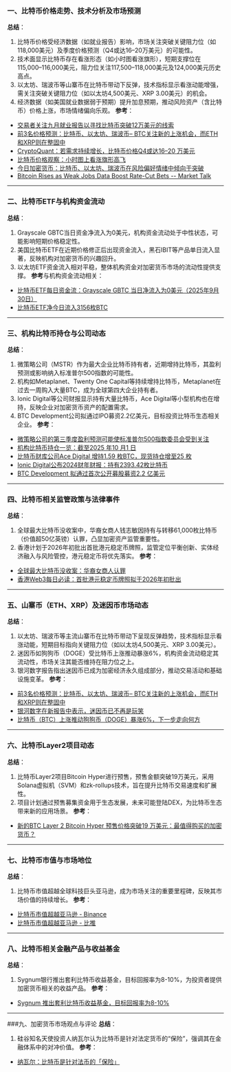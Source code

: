 ### 一、比特币价格走势、技术分析及市场预测
**总结**：
1. 比特币价格受经济数据（如就业报告）影响，市场关注突破关键阻力位（如118,000美元）及季度价格预测（Q4或达16–20万美元）的可能性。
2. 技术面显示比特币存在看涨形态（如小时图看涨旗形），短期支撑位在115,000–116,000美元，阻力位关注117,500–118,000美元及124,000美元历史高点。
3. 以太坊、瑞波币等山寨币在比特币带动下反弹，技术指标显示看涨动能增强，需关注突破关键阻力位（如以太坊4,500美元、XRP 3.00美元）的机会。
4. 经济数据（如美国就业数据弱于预期）提升加息预期，推动风险资产（含比特币）价格上涨，市场情绪偏向乐观。
**参考**：
- [交易者关注九月就业报告以寻找比特币突破12万美元的线索](https://www.coindesk.com/zh/markets/2025/10/01/traders-eye-september-jobs-report-for-cues-on-bitcoin-breakout-above-usd120k)
- [前3名价格预测：比特币、以太坊、瑞波币– BTC关注新的上涨机会，而ETH和XRP则在整固中](https://www.mitrade.com/cn/insights/news/live-news/article-3-1163026-20251001)
- [CryptoQuant：若需求持续增长，比特币价格Q4或达16–20 万美元](https://cn.cointelegraph.com/flash-news/14276472)
- [比特币价格观察：小时图上看涨旗形高飞](https://news.bitcoin.com/zh/bi-te-bi-jia-ge-guan-cha-xiao-shi-tu-shang-kan-zhang-qi-xing-gao-fei/)
- [今日加密货币：比特币、以太坊、瑞波币在风险偏好情绪中倾向于突破](https://www.mitrade.com/cn/insights/news/live-news/article-3-1164773-20251001)
- [Bitcoin Rises as Weak Jobs Data Boost Rate-Cut Bets -- Market Talk](https://news.futunn.com/post/62848146/bitcoin-rises-as-weak-jobs-data-boost-rate-cut-bets)
---

### 二、比特币ETF与机构资金流动
**总结**：
1. Grayscale GBTC当日资金净流入为0美元，机构资金流动处于中性状态，可能影响短期价格稳定性。
2. 美国比特币ETF在近期价格修正后出现资金流入，黑石IBIT等产品单日流入显著，反映机构对加密货币的兴趣回升。
3. 以太坊ETF资金流入相对平稳，整体机构资金对加密货币市场的流动性提供支撑。
**参考**与机构资金流动相关：
- [比特币ETF每日资金流：Grayscale GBTC 当日净流入为0美元（2025年9月30日）](https://blockchain.news/zh/flashnews/bitcoin-etf-daily-flow-update-grayscale-gbtc-net-flow-us-0-million-btc-signal-for-30-sep-2025-zh)
- [比特币ETF净今日流入3156枚BTC](https://news.qq.com/rain/a/20250930A08UNC00)
---

### 三、机构比特币持仓与公司动态
**总结**：
1. 微策略公司（MSTR）作为最大企业比特币持有者，近期增持比特币，其盈利预测或影响纳入标准普尔500指数的可能性。
2. 机构如Metaplanet、Twenty One Capital等持续增持比特币，Metaplanet在过去一周购入大量BTC，成为全球第四大企业持有者。
3. Ionic Digital等公司财报显示持有大量比特币，Ace Digital等小型机构也在增持，反映企业对加密货币资产的配置需求。
4. BTC Development公司拟通过IPO募资2.2亿美元，目标投资比特币生态相关企业。
**参考**：
- [微策略公司的第三季度盈利预测可能使标准普尔500指数委员会受到关注](https://www.bitcoinsensus.com/zh/news/business/microstrategys-q3-earnings-projections-may-put-sp-500-committee-on-watch)
- [机构比特币持仓一览：截至2025 年10 月1 日](https://www.binance.com/cn/square/post/30430572603785)
- [比特币财库公司Ace Digital 增持1.59 枚BTC，现货持仓增至25 枚](https://www.bitpush.news/articles/7575554)
- [Ionic Digital公布2024财年财报：持有2393.42枚比特币](https://finance.sina.com.cn/blockchain/roll/2025-10-01/doc-infsiywr1455326.shtml)
- [BTC Development 拟通过首次公开募股募资2.2 亿美元](https://finance.sina.com.cn/blockchain/roll/2025-09-30/doc-infshtci0648434.shtml)
---

### 四、比特币相关监管政策与法律事件
**总结**：
1. 全球最大比特币没收案中，华裔女商人钱志敏因持有与转移61,000枚比特币（价值超50亿英镑）认罪，凸显加密资产监管重要性。
2. 香港计划于2026年初批出首批港元稳定币牌照，监管定位平衡创新、实体经济融入与风险管控，港元稳定币将优先落实。
**参考**：
- [全球最大比特币没收案：华裔女商人认罪](https://finance.ifeng.com/c/8n5QSvqEd0G)
- [香港Web3每日必读：首批港元稳定币牌照拟于2026年初批出](https://caifuhao.eastmoney.com/news/20251001100957449273760)
---

### 五、山寨币（ETH、XRP）及迷因币市场动态
**总结**：
1. 以太坊、瑞波币等主流山寨币在比特币带动下呈现反弹趋势，技术指标显示看涨动能，短期目标指向关键阻力位（如以太坊4,500美元、XRP 3.00美元）。
2. 迷因币如狗狗币（DOGE）受比特币上涨推动暴涨6%，机构资金流动稳定其流动性，市场关注其能否维持在阻力位之上。
3. 银河数字报告指出迷因币已成为加密经济永久组成部分，推动交易活动和基础设施变革。
**参考**：
- [前3名价格预测：比特币、以太坊、瑞波币– BTC关注新的上涨机会，而ETH和XRP则在整固中](https://www.mitrade.com/cn/insights/news/live-news/article-3-1163026-20251001)
- [银河数字在新报告中表示，迷因币已不再是玩笑](https://www.coindesk.com/zh/markets/2025/10/01/memecoins-are-no-longer-a-joke-galaxy-digital-says-in-new-report)
- [比特币（BTC）上涨推动狗狗币（DOGE）暴涨6%，下一步走向何方](https://www.coindesk.com/zh/markets/2025/10/01/what-next-as-dogecoin-doge-zooms-6-on-bitcoin-strength)
---

### 六、比特币Layer2项目动态
**总结**：
1. 比特币Layer2项目Bitcoin Hyper进行预售，预售金额突破19万美元，采用Solana虚拟机（SVM）和zk-rollups技术，旨在提升比特币交易速度和扩展性。
2. 项目计划通过预售募集资金用于生态发展，未来可能登陆DEX，为比特币生态带来新的应用场景。
**参考**：
- [新的BTC Layer 2 Bitcoin Hyper 预售价格突破19 万美元：最值得购买的加密货币？](https://financefeeds.com/zh-CN/new-btc-layer-2-bitcoin-hyper-tops-19m-in-presale-best-crypto-to-buy/)
---

### 七、比特币市值与市场地位
**总结**：
1. 比特币市值超越全球科技巨头亚马逊，成为市场关注的重要里程碑，反映其市场价值的持续增长。
**参考**：
- [比特币市值超越亚马逊 - Binance](https://www.binance.com/cn/square/post/30435338040889)
- [比特币市值超越亚马逊 - 比推](https://www.bitpush.news/articles/7575585)
---

### 八、比特币相关金融产品与收益基金
**总结**：
1. Sygnum银行推出套利比特币收益基金，目标回报率为8-10%，为投资者提供加密货币相关的收益产品。
**参考**：
- [Sygnum 推出套利比特币收益基金，目标回报率为8-10%](https://financefeeds.com/zh-CN/sygnum-launches-arbitrage-bitcoin-yield-fund-with-8-10-target-returns/)
---

###九、加密货币市场观点与评论
**总结**：
1. 硅谷知名天使投资人纳瓦尔认为比特币是针对法定货币的“保险”，强调其在金融体系中的对冲价值。
**参考**：
- [纳瓦尔：比特币是针对法币的「保险」](https://www.bitget.com/zh-CN/news/detail/12560604996278)